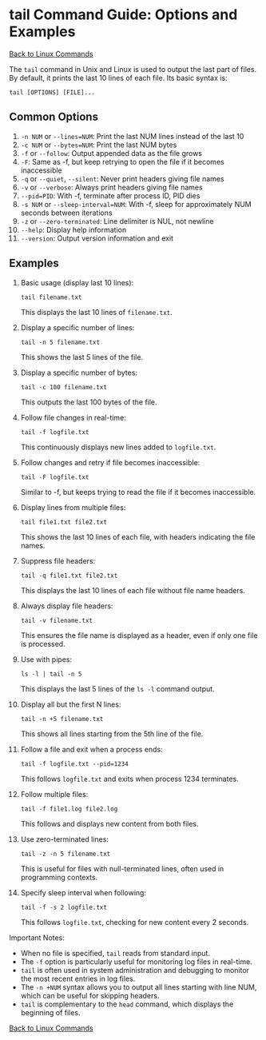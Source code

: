 # tail Command Guide: Options and Examples

[Back to Linux Commands](../readme.md)

The `tail` command in Unix and Linux is used to output the last part of files. By default, it prints the last 10 lines of each file. Its basic syntax is:

```
tail [OPTIONS] [FILE]...
```

## Common Options

1. `-n NUM` or `--lines=NUM`: Print the last NUM lines instead of the last 10
2. `-c NUM` or `--bytes=NUM`: Print the last NUM bytes
3. `-f` or `--follow`: Output appended data as the file grows
4. `-F`: Same as -f, but keep retrying to open the file if it becomes inaccessible
5. `-q` or `--quiet`, `--silent`: Never print headers giving file names
6. `-v` or `--verbose`: Always print headers giving file names
7. `--pid=PID`: With -f, terminate after process ID, PID dies
8. `-s NUM` or `--sleep-interval=NUM`: With -f, sleep for approximately NUM seconds between iterations
9. `-z` or `--zero-terminated`: Line delimiter is NUL, not newline
10. `--help`: Display help information
11. `--version`: Output version information and exit

## Examples

1. Basic usage (display last 10 lines):
   ```
   tail filename.txt
   ```
   This displays the last 10 lines of `filename.txt`.

2. Display a specific number of lines:
   ```
   tail -n 5 filename.txt
   ```
   This shows the last 5 lines of the file.

3. Display a specific number of bytes:
   ```
   tail -c 100 filename.txt
   ```
   This outputs the last 100 bytes of the file.

4. Follow file changes in real-time:
   ```
   tail -f logfile.txt
   ```
   This continuously displays new lines added to `logfile.txt`.

5. Follow changes and retry if file becomes inaccessible:
   ```
   tail -F logfile.txt
   ```
   Similar to -f, but keeps trying to read the file if it becomes inaccessible.

6. Display lines from multiple files:
   ```
   tail file1.txt file2.txt
   ```
   This shows the last 10 lines of each file, with headers indicating the file names.

7. Suppress file headers:
   ```
   tail -q file1.txt file2.txt
   ```
   This displays the last 10 lines of each file without file name headers.

8. Always display file headers:
   ```
   tail -v filename.txt
   ```
   This ensures the file name is displayed as a header, even if only one file is processed.

9. Use with pipes:
   ```
   ls -l | tail -n 5
   ```
   This displays the last 5 lines of the `ls -l` command output.

10. Display all but the first N lines:
    ```
    tail -n +5 filename.txt
    ```
    This shows all lines starting from the 5th line of the file.

11. Follow a file and exit when a process ends:
    ```
    tail -f logfile.txt --pid=1234
    ```
    This follows `logfile.txt` and exits when process 1234 terminates.

12. Follow multiple files:
    ```
    tail -f file1.log file2.log
    ```
    This follows and displays new content from both files.

13. Use zero-terminated lines:
    ```
    tail -z -n 5 filename.txt
    ```
    This is useful for files with null-terminated lines, often used in programming contexts.

14. Specify sleep interval when following:
    ```
    tail -f -s 2 logfile.txt
    ```
    This follows `logfile.txt`, checking for new content every 2 seconds.

Important Notes:
- When no file is specified, `tail` reads from standard input.
- The `-f` option is particularly useful for monitoring log files in real-time.
- `tail` is often used in system administration and debugging to monitor the most recent entries in log files.
- The `-n +NUM` syntax allows you to output all lines starting with line NUM, which can be useful for skipping headers.
- `tail` is complementary to the `head` command, which displays the beginning of files.


[Back to Linux Commands](../readme.md)
